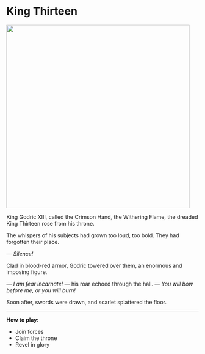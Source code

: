 # King Thirteen

<img src="https://raw.githubusercontent.com/mvasilkov/board2024/master/pictures/crimson_crown.png" height="480" width="480">

King Godric XIII, called the Crimson Hand, the Withering Flame, the dreaded King Thirteen rose from his throne.

The whispers of his subjects had grown too loud, too bold. They had forgotten their place.

— *Silence!*

Clad in blood-red armor, Godric towered over them, an enormous and imposing figure.

— *I am fear incarnate!* — his roar echoed through the hall. — *You will bow before me, or you will burn!*

Soon after, swords were drawn, and scarlet splattered the floor.

---

**How to play:**

* Join forces
* Claim the throne
* Revel in glory
